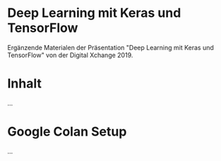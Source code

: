 # Deep Learning mit Keras und TensorFlow
Ergänzende Materialen der Präsentation "Deep Learning mit Keras und TensorFlow" von der Digital Xchange 2019.

# Inhalt
...
# Google Colan Setup
...





